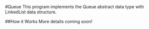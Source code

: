 <snippet>
#Queue
This program implements the Queue abstract data type with LinkedList data structure. 

##How it Works
More details coming soon!
</snippet>
